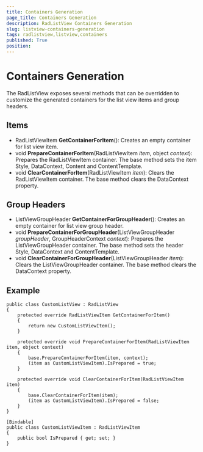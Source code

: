 ```yaml
---
title: Containers Generation
page_title: Containers Generation
description: RadListView Containers Generation
slug: listview-containers-generation
tags: radlistview,listview,containers
published: True
position: 
---
```


# Containers Generation

The RadListView exposes several methods that can be overridden to customize the generated containers for the list view items and group headers.

## Items

- RadListViewItem **GetContainerForItem**(): Creates an empty container for list view item.
- void **PrepareContainerForItem**(RadListViewItem *item*, object *context*): Prepares the RadListViewItem container. The base method sets the item Style, DataContext, Content and ContentTemplate.
- void **ClearContainerForItem**(RadListViewItem *item*): Clears the RadListViewItem container. The base method clears the DataContext property.


## Group Headers

- ListViewGroupHeader **GetContainerForGroupHeader**(): Creates an empty container for list view group header.
- void **PrepareContainerForGroupHeader**(ListViewGroupHeader *groupHeader*, GroupHeaderContext *context*): Prepares the ListViewGroupHeader container. The base method sets the header Style, DataContext and ContentTemplate.
- void **ClearContainerForGroupHeader**(ListViewGroupHeader *item*): Clears the ListViewGroupHeader container. The base method clears the DataContext property.

## Example

	public class CustomListView : RadListView
	{
	    protected override RadListViewItem GetContainerForItem()
	    {
	        return new CustomListViewItem();
	    }
	
	    protected override void PrepareContainerForItem(RadListViewItem item, object context)
	    {
	        base.PrepareContainerForItem(item, context);
	        (item as CustomListViewItem).IsPrepared = true;
	    }
	
	    protected override void ClearContainerForItem(RadListViewItem item)
	    {
	        base.ClearContainerForItem(item);
	        (item as CustomListViewItem).IsPrepared = false;
	    }
	}
	
	[Bindable]
	public class CustomListViewItem : RadListViewItem
	{
	    public bool IsPrepared { get; set; }
	}
